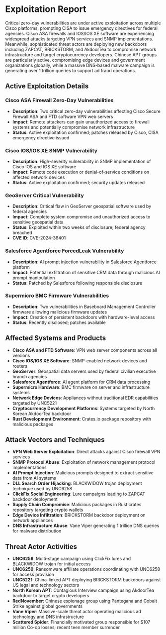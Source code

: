 # Exploitation Report

Critical zero-day vulnerabilities are under active exploitation across multiple Cisco platforms, prompting CISA to issue emergency directives for federal agencies. Cisco ASA firewalls and IOS/IOS XE software are experiencing widespread attacks targeting VPN services and SNMP implementations. Meanwhile, sophisticated threat actors are deploying new backdoors including ZAPCAT, BRICKSTORM, and AkdoorTea to compromise network infrastructure and target cryptocurrency developers. Chinese APT groups are particularly active, compromising edge devices and government organizations globally, while a massive DNS-based malware campaign is generating over 1 trillion queries to support ad fraud operations.

## Active Exploitation Details

### Cisco ASA Firewall Zero-Day Vulnerabilities
- **Description**: Two critical zero-day vulnerabilities affecting Cisco Secure Firewall ASA and FTD software VPN web servers
- **Impact**: Remote attackers can gain unauthorized access to firewall systems and potentially compromise network infrastructure
- **Status**: Active exploitation confirmed; patches released by Cisco, CISA emergency directive issued

### Cisco IOS/IOS XE SNMP Vulnerability  
- **Description**: High-severity vulnerability in SNMP implementation of Cisco IOS and IOS XE software
- **Impact**: Remote code execution or denial-of-service conditions on affected network devices
- **Status**: Active exploitation confirmed; security updates released

### GeoServer Critical Vulnerability
- **Description**: Critical flaw in GeoServer geospatial software used by federal agencies
- **Impact**: Complete system compromise and unauthorized access to sensitive geospatial data
- **Status**: Exploited within two weeks of disclosure; federal agency breached
- **CVE ID**: CVE-2024-36401

### Salesforce Agentforce ForcedLeak Vulnerability
- **Description**: AI prompt injection vulnerability in Salesforce Agentforce platform
- **Impact**: Potential exfiltration of sensitive CRM data through malicious AI prompt manipulation
- **Status**: Patched by Salesforce following responsible disclosure

### Supermicro BMC Firmware Vulnerabilities
- **Description**: Two vulnerabilities in Baseboard Management Controller firmware allowing malicious firmware updates
- **Impact**: Creation of persistent backdoors with hardware-level access
- **Status**: Recently disclosed; patches available

## Affected Systems and Products

- **Cisco ASA and FTD Software**: VPN web server components across all versions
- **Cisco IOS/IOS XE Software**: SNMP-enabled network devices and routers
- **GeoServer**: Geospatial data servers used by federal civilian executive branch agencies
- **Salesforce Agentforce**: AI agent platform for CRM data processing
- **Supermicro Hardware**: BMC firmware on server and infrastructure systems
- **Network Edge Devices**: Appliances without traditional EDR capabilities targeted by UNC5221
- **Cryptocurrency Development Platforms**: Systems targeted by North Korean AkdoorTea backdoor
- **Rust Development Environment**: Crates.io package repository with malicious packages

## Attack Vectors and Techniques

- **VPN Web Server Exploitation**: Direct attacks against Cisco firewall VPN services
- **SNMP Protocol Abuse**: Exploitation of network management protocol implementations
- **AI Prompt Injection**: Malicious prompts designed to extract sensitive data from AI systems
- **DLL Search Order Hijacking**: BLACKWIDOW trojan deployment technique used by UNC6258
- **ClickFix Social Engineering**: Lure campaigns leading to ZAPCAT backdoor deployment
- **Supply Chain Compromise**: Malicious packages in Rust crates repository targeting crypto wallets
- **Edge Device Infiltration**: BRICKSTORM backdoor deployment on network appliances
- **DNS Infrastructure Abuse**: Vane Viper generating 1 trillion DNS queries for malware distribution

## Threat Actor Activities

- **UNC6258**: Multi-stage campaign using ClickFix lures and BLACKWIDOW trojan for initial access
- **UNC6259**: Ransomware affiliate operations coordinating with UNC6258 for access provision
- **UNC5221**: China-linked APT deploying BRICKSTORM backdoors against US legal and technology sectors
- **North Korean APT**: Contagious Interview campaign using AkdoorTea backdoor to target crypto developers
- **RedNovember**: Chinese espionage group using Pantegana and Cobalt Strike against global governments
- **Vane Viper**: Massive-scale threat actor operating malicious ad technology and DNS infrastructure
- **Scattered Spider**: Financially motivated group responsible for $107 million Co-op losses; recent teen member surrender